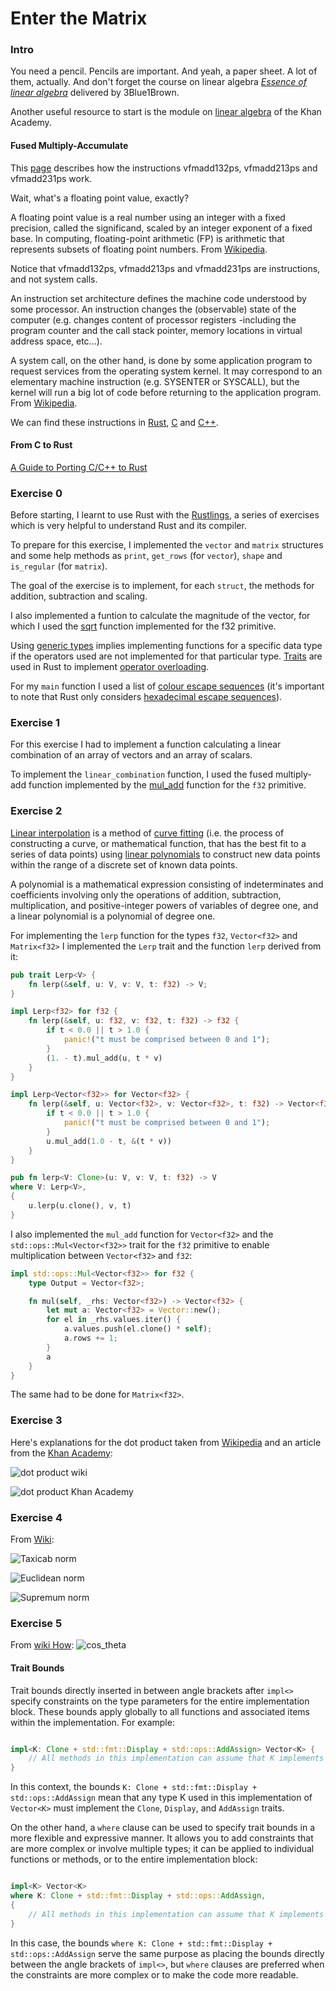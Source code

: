 # Enter the Matrix

### Intro

You need a pencil. Pencils are important. And yeah, a paper sheet. A lot of them, actually. And don't forget the course on linear algebra [_Essence of linear algebra_](https://www.youtube.com/playlist?list=PLZHQObOWTQDPD3MizzM2xVFitgF8hE_ab) delivered by 3Blue1Brown.

Another useful resource to start is the module on [linear algebra](https://www.khanacademy.org/math/linear-algebra) of the Khan Academy.

#### Fused Multiply-Accumulate

This [page](https://www.felixcloutier.com/x86/vfmadd132ps:vfmadd213ps:vfmadd231ps) describes how the instructions vfmadd132ps, vfmadd213ps and vfmadd231ps work.

Wait, what's a floating point value, exactly?

A floating point value is a real number using an integer with a fixed precision, called the significand, scaled by an integer exponent of a fixed base.
In computing, floating-point arithmetic (FP) is arithmetic that represents subsets of floating point numbers.
From [Wikipedia](https://en.wikipedia.org/wiki/Floating-point_arithmetic).

Notice that vfmadd132ps, vfmadd213ps and vfmadd231ps are instructions, and not system calls.

An instruction set architecture defines the machine code understood by some processor. An instruction changes the (observable) state of the computer (e.g. changes content of processor registers -including the program counter and the call stack pointer, memory locations in virtual address space, etc...).

A system call, on the other hand, is done by some application program to request services from the operating system kernel. It may correspond to an elementary machine instruction (e.g. SYSENTER or SYSCALL), but the kernel will run a big lot of code before returning to the application program.
From [Wikipedia](https://stackoverflow.com/questions/44201171/what-is-the-difference-between-system-calls-and-instruction-set).

We can find these instructions in [Rust](https://docs.rs/num-traits/latest/num_traits/ops/mul_add/trait.MulAdd.html), [C](https://www.gnu.org/software/c-intro-and-ref/manual/html_node/Fused-Multiply_002dAdd.html) and [C++](https://en.cppreference.com/w/cpp/numeric/math/fma).

#### From C to Rust

[A Guide to Porting C/C++ to Rust](https://locka99.gitbooks.io/a-guide-to-porting-c-to-rust)

### Exercise 0

Before starting, I learnt to use Rust with the [Rustlings](https://github.com/rust-lang/rustlings), a series of exercises which is very helpful to understand Rust and its compiler.

To prepare for this exercise, I implemented the `vector` and `matrix` structures and some help methods as `print`, `get_rows` (for `vector`), `shape` and `is_regular` (for `matrix`).

The goal of the exercise is to implement, for each `struct`, the methods for addition, subtraction and scaling.

I also implemented a funtion to calculate the magnitude of the vector, for which I used the [sqrt](https://doc.rust-lang.org/std/primitive.f32.html#method.sqrt) function implemented for the f32 primitive.

Using [generic types](https://doc.rust-lang.org/book/ch10-01-syntax.html) implies implementing functions for a specific data type if the operators used are not implemented for that particular type. [Traits](https://doc.rust-lang.org/std/ops/index.html#traits) are used in Rust to implement [operator overloading](https://doc.rust-lang.org/rust-by-example/trait/ops.html).
 
For my `main` function I used a list of [colour escape sequences](https://stackoverflow.com/questions/4842424/list-of-ansi-color-escape-sequences) (it's important to note that Rust only considers [hexadecimal escape sequences](https://stackoverflow.com/questions/69981449/how-do-i-print-colored-text-to-the-terminal-in-rust)).

### Exercise 1

For this exercise I had to implement a function calculating a linear combination of an array of vectors and an array of scalars.

To implement the `linear_combination` function, I used the fused multiply-add function implemented by the [mul_add](https://doc.rust-lang.org/std/primitive.f32.html#method.mul_add) function for the `f32` primitive.


### Exercise 2

[Linear interpolation](https://en.wikipedia.org/wiki/Linear_interpolation) is a method of [curve fitting](https://en.wikipedia.org/wiki/Curve_fitting) (i.e. the process of constructing a curve, or mathematical function, that has the best fit to a series of data points) using [linear polynomials](https://en.wikipedia.org/wiki/Polynomial#linear_polynomial) to construct new data points within the range of a discrete set of known data points.

A polynomial is a mathematical expression consisting of indeterminates and coefficients involving only the operations of addition, subtraction, multiplication, and positive-integer powers of variables of degree one, and a linear polynomial is a polynomial of degree one.

For implementing the `lerp` function for the types `f32`, `Vector<f32>` and `Matrix<f32>` I implemented the `Lerp` trait and the function `lerp` derived from it:

```rust
pub trait Lerp<V> {
	fn lerp(&self, u: V, v: V, t: f32) -> V;
}

impl Lerp<f32> for f32 {
	fn lerp(&self, u: f32, v: f32, t: f32) -> f32 {
		if t < 0.0 || t > 1.0 {
			panic!("t must be comprised between 0 and 1");
		}
		(1. - t).mul_add(u, t * v)
	}
}

impl Lerp<Vector<f32>> for Vector<f32> {
	fn lerp(&self, u: Vector<f32>, v: Vector<f32>, t: f32) -> Vector<f32> {
		if t < 0.0 || t > 1.0 {
			panic!("t must be comprised between 0 and 1");
		}
		u.mul_add(1.0 - t, &(t * v))
	}
}

pub fn lerp<V: Clone>(u: V, v: V, t: f32) -> V
where V: Lerp<V>,
{
    u.lerp(u.clone(), v, t)
}

```

I also implemented the `mul_add` function for `Vector<f32>` and the `std::ops::Mul<Vector<f32>>` trait for the `f32` primitive to enable multiplication between `Vector<f32>` and `f32`:
```rust
impl std::ops::Mul<Vector<f32>> for f32 {
	type Output = Vector<f32>;

	fn mul(self, _rhs: Vector<f32>) -> Vector<f32> {
		let mut a: Vector<f32> = Vector::new();
		for el in _rhs.values.iter() {
			a.values.push(el.clone() * self);
			a.rows += 1;
		}
		a
	}
}
```

The same had to be done for `Matrix<f32>`.

### Exercise 3

Here's explanations for the dot product taken from [Wikipedia](https://en.wikipedia.org/wiki/Dot_product) and an article from the [Khan Academy](https://www.khanacademy.org/math/multivariable-calculus/thinking-about-multivariable-function/x786f2022:vectors-and-matrices/a/dot-products-mvc):

![dot product wiki](varia/img/dot_product.png)

![dot product Khan Academy](varia/img/dot_product_khan.png)

### Exercise 4

From [Wiki](https://en.wikipedia.org/wiki/Norm_(mathematics)):

![Taxicab norm](varia/img/taxicab.png)

![Euclidean norm](varia/img/euclidean.png)

![Supremum norm](varia/img/supremum.png)

### Exercise 5

From [wiki How](https://www.wikihow.com/Find-the-Angle-Between-Two-Vectors):
![cos_theta](varia/img/cos_theta.png)





#### Trait Bounds

Trait bounds directly inserted in between angle brackets after `impl<>` specify constraints on the type parameters for the entire implementation block. These bounds apply globally to all functions and associated items within the implementation. For example:

```rust

impl<K: Clone + std::fmt::Display + std::ops::AddAssign> Vector<K> {
    // All methods in this implementation can assume that K implements Clone, Display, and AddAssign.
}
```

In this context, the bounds `K: Clone + std::fmt::Display + std::ops::AddAssign` mean that any type K used in this implementation of `Vector<K>` must implement the `Clone`, `Display`, and `AddAssign` traits.


On the other hand, a `where` clause can be used to specify trait bounds in a more flexible and expressive manner. It allows you to add constraints that are more complex or involve multiple types; it can be applied to individual functions or methods, or to the entire implementation block:

```rust

impl<K> Vector<K>
where K: Clone + std::fmt::Display + std::ops::AddAssign,
{
    // All methods in this implementation can assume that K implements Clone, Display, and AddAssign.
}
```
In this case, the bounds `where K: Clone + std::fmt::Display + std::ops::AddAssign` serve the same purpose as placing the bounds directly between the angle brackets of `impl<>`, but `where` clauses are preferred when the constraints are more complex or to make the code more readable.